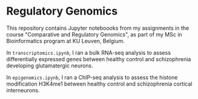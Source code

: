 # Regulatory Genomics

This repository contains Jupyter noteboooks from my assignments in the course "Comparative and Regulatory Genomics", as part of my MSc in Bioinformatics program at KU Leuven, Belgium.

In `transcriptomics.ipynb`, I ran a bulk RNA-seq analysis to assess differentially expressed genes between healthy control and schizophrenia developing glutamatergic neurons.

In `epigenomics.ipynb`, I ran a ChIP-seq analysis to assess the histone modification H3K4me1 between healthy control and schizophrenia cortical interneurons.
